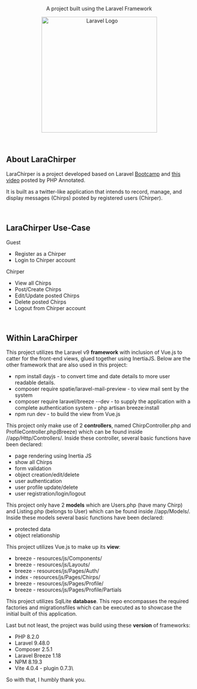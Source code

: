 <p align="center">A project built using the Laravel Framework</p>
<p align="center"><img src="https://raw.githubusercontent.com/laravel/art/master/logo-lockup/5%20SVG/2%20CMYK/1%20Full%20Color/laravel-logolockup-cmyk-red.svg" width="313" alt="Laravel Logo"></p>

<br>

## About LaraChirper

LaraChirper is a project developed based on Laravel [Bootcamp](https://www.youtube.com/watch?v=MYyJ4PuL4pY) and [this video](https://www.youtube.com/watch?v=MYyJ4PuL4pY) posted by PHP Annotated.

It is built as a twitter-like application that intends to record, manage, and display messages (Chirps) posted by registered users (Chirper). 

<br>

## LaraChirper Use-Case

Guest
- Register as a Chirper
- Login to Chirper account

Chirper
- View all Chirps
- Post/Create Chirps
- Edit/Update posted Chirps
- Delete posted Chirps
- Logout from Chirper account

<br>

## Within LaraChirper

This project utilizes the Laravel v9 **framework** with inclusion of Vue.js to catter for the front-end views, glued together using InertiaJS. Below are the other framework that are also used in this project:
- npm install dayjs - to convert time and date details to more user readable details.
- composer require spatie/laravel-mail-preview - to view mail sent by the system
- composer require laravel/breeze --dev - to supply the application with a complete authentication system - php artisan breeze:install
- npm run dev - to build the view from Vue.js

This project only make use of 2 **controllers**, named ChirpController.php and ProfileController.php(Breeze) which can be found inside //app/Http/Controllers/. Inside these controller, several basic functions have been declared:
- page rendering using Inertia JS
- show all Chirps 
- form validation
- object creation/edit/delete
- user authentication
- user profile update/delete
- user registration/login/logout

This project only have 2 **models** which are Users.php (have many Chirp) and Listing.php (belongs to User) which can be found inside //app/Models/. Inside these models several basic functions have been declared:
- protected data
- object relationship

This project utilizes Vue.js to make up its **view**:
- breeze  - resources/js/Components/
- breeze  - resources/js/Layouts/
- breeze  - resources/js/Pages/Auth/
- index   - resources/js/Pages/Chirps/
- breeze  - resources/js/Pages/Profile/
- breeze  - resources/js/Pages/Profile/Partials

This project utilizes SqlLite **database**. This repo encompasses the required factories and migrationsfiles which can be executed as to showcase the initial built of this application.

Last but not least, the project was build using these **version** of frameworks:
- PHP 8.2.0
- Laravel 9.48.0
- Composer 2.5.1
- Laravel Breeze 1.18
- NPM 8.19.3
- Vite 4.0.4 - plugin 0.7.3\

So with that, I humbly thank you.
